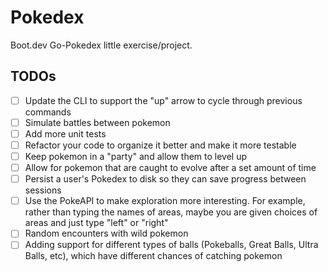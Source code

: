 # Pokedex

Boot.dev Go-Pokedex little exercise/project.

## TODOs

- [ ] Update the CLI to support the "up" arrow to cycle through previous commands
- [ ] Simulate battles between pokemon
- [ ] Add more unit tests
- [ ] Refactor your code to organize it better and make it more testable
- [ ] Keep pokemon in a "party" and allow them to level up
- [ ] Allow for pokemon that are caught to evolve after a set amount of time
- [ ] Persist a user's Pokedex to disk so they can save progress between sessions
- [ ] Use the PokeAPI to make exploration more interesting. For example, rather than typing the names of areas, maybe you are given choices of areas and just type "left" or "right"
- [ ] Random encounters with wild pokemon
- [ ] Adding support for different types of balls (Pokeballs, Great Balls, Ultra Balls, etc), which have different chances of catching pokemon
